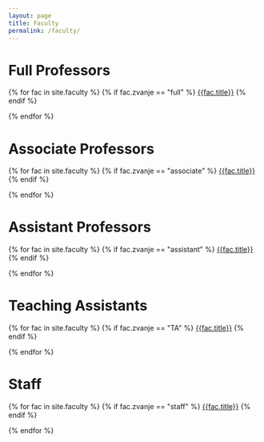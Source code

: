 ```yaml
---
layout: page
title: Faculty
permalink: /faculty/
---
```


Full Professors
===============

{% for fac in site.faculty %}
  {% if fac.zvanje == "full" %}
  [{{fac.title}}]({{site.baseurl}}{{fac.url}})
  {% endif %}

{% endfor %}

Associate Professors
====================

{% for fac in site.faculty %}
  {% if fac.zvanje == "associate" %}
  [{{fac.title}}]({{site.baseurl}}{{fac.url}})
  {% endif %}

{% endfor %}

Assistant Professors
====================

{% for fac in site.faculty %}
  {% if fac.zvanje == "assistant" %}
  [{{fac.title}}]({{site.baseurl}}{{fac.url}})
  {% endif %}

{% endfor %}

Teaching Assistants
===================

{% for fac in site.faculty %}
  {% if fac.zvanje == "TA" %}
  [{{fac.title}}]({{site.baseurl}}{{fac.url}})
  {% endif %}

{% endfor %}

Staff
=====

{% for fac in site.faculty %}
  {% if fac.zvanje == "staff" %}
  [{{fac.title}}]({{site.baseurl}}{{fac.url}})
  {% endif %}

{% endfor %}

